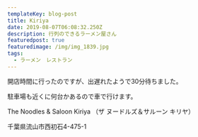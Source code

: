 ```yaml
---
templateKey: blog-post
title: Kiriya
date: 2019-08-07T06:08:32.250Z
description: 行列のできるラーメン屋さん
featuredpost: true
featuredimage: /img/img_1839.jpg
tags:
  - ラーメン　レストラン
---
```

開店時間に行ったのですが、出遅れたようで30分待ちました。

駐車場も近くに何台かあるので車で行けます。





The Noodles & Saloon Kiriya （ザ ヌードルズ＆サルーン キリヤ）

千葉県流山市西初石4-475-1
